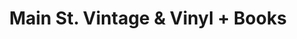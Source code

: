---
title: "Main St. Vintage & Vinyl + Books"
url: /kilgore/main-st-vintage-and-vinyl-books/
shop: music
---